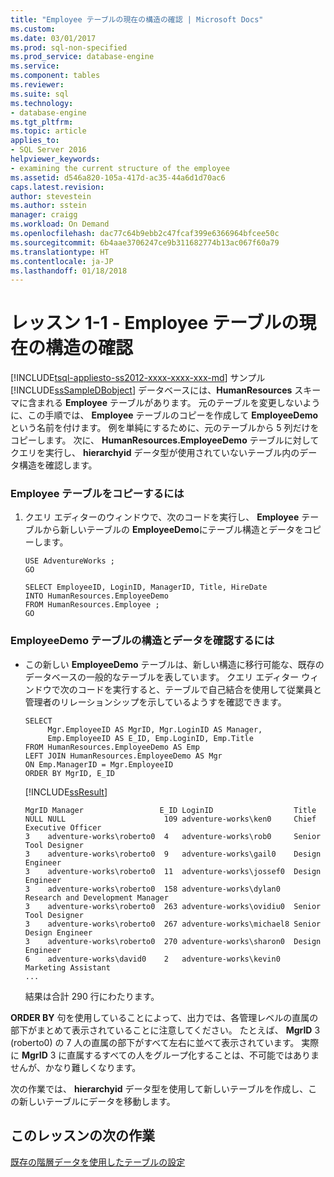 ```yaml
---
title: "Employee テーブルの現在の構造の確認 | Microsoft Docs"
ms.custom: 
ms.date: 03/01/2017
ms.prod: sql-non-specified
ms.prod_service: database-engine
ms.service: 
ms.component: tables
ms.reviewer: 
ms.suite: sql
ms.technology:
- database-engine
ms.tgt_pltfrm: 
ms.topic: article
applies_to:
- SQL Server 2016
helpviewer_keywords:
- examining the current structure of the employee
ms.assetid: d546a820-105a-417d-ac35-44a6d1d70ac6
caps.latest.revision: 
author: stevestein
ms.author: sstein
manager: craigg
ms.workload: On Demand
ms.openlocfilehash: dac77c64b9ebb2c47fcaf399e6366964bfcee50c
ms.sourcegitcommit: 6b4aae3706247ce9b311682774b13ac067f60a79
ms.translationtype: HT
ms.contentlocale: ja-JP
ms.lasthandoff: 01/18/2018
---
```

# <a name="lesson-1-1---examining-the-current-structure-of-the-employee-table"></a>レッスン 1-1 - Employee テーブルの現在の構造の確認
[!INCLUDE[tsql-appliesto-ss2012-xxxx-xxxx-xxx-md](../../includes/tsql-appliesto-ss2012-xxxx-xxxx-xxx-md.md)] サンプル [!INCLUDE[ssSampleDBobject](../../includes/sssampledbobject-md.md)] データベースには、**HumanResources** スキーマに含まれる **Employee** テーブルがあります。 元のテーブルを変更しないように、この手順では、 **Employee** テーブルのコピーを作成して **EmployeeDemo**という名前を付けます。 例を単純にするために、元のテーブルから 5 列だけをコピーします。 次に、 **HumanResources.EmployeeDemo** テーブルに対してクエリを実行し、 **hierarchyid** データ型が使用されていないテーブル内のデータ構造を確認します。  
  
### <a name="to-copy-the-employee-table"></a>Employee テーブルをコピーするには  
  
1.  クエリ エディターのウィンドウで、次のコードを実行し、 **Employee** テーブルから新しいテーブルの **EmployeeDemo**にテーブル構造とデータをコピーします。  
  
    ```  
    USE AdventureWorks ;  
    GO  
  
    SELECT EmployeeID, LoginID, ManagerID, Title, HireDate   
    INTO HumanResources.EmployeeDemo   
    FROM HumanResources.Employee ;  
    GO  
    ```  
  
### <a name="to-examine-the-structure-and-data-of-the-employeedemo-table"></a>EmployeeDemo テーブルの構造とデータを確認するには  
  
-   この新しい **EmployeeDemo** テーブルは、新しい構造に移行可能な、既存のデータベースの一般的なテーブルを表しています。 クエリ エディター ウィンドウで次のコードを実行すると、テーブルで自己結合を使用して従業員と管理者のリレーションシップを示しているようすを確認できます。  
  
    ```  
    SELECT   
         Mgr.EmployeeID AS MgrID, Mgr.LoginID AS Manager,   
         Emp.EmployeeID AS E_ID, Emp.LoginID, Emp.Title  
    FROM HumanResources.EmployeeDemo AS Emp  
    LEFT JOIN HumanResources.EmployeeDemo AS Mgr  
    ON Emp.ManagerID = Mgr.EmployeeID  
    ORDER BY MgrID, E_ID  
    ```  
  
    [!INCLUDE[ssResult](../../includes/ssresult-md.md)]  
  
    ```  
    MgrID Manager                 E_ID LoginID                  Title  
    NULL NULL                      109 adventure-works\ken0     Chief Executive Officer  
    3    adventure-works\roberto0  4   adventure-works\rob0     Senior Tool Designer  
    3    adventure-works\roberto0  9   adventure-works\gail0    Design Engineer  
    3    adventure-works\roberto0  11  adventure-works\jossef0  Design Engineer  
    3    adventure-works\roberto0  158 adventure-works\dylan0   Research and Development Manager  
    3    adventure-works\roberto0  263 adventure-works\ovidiu0  Senior Tool Designer  
    3    adventure-works\roberto0  267 adventure-works\michael8 Senior Design Engineer  
    3    adventure-works\roberto0  270 adventure-works\sharon0  Design Engineer  
    6    adventure-works\david0    2   adventure-works\kevin0   Marketing Assistant  
    ...  
    ```  
  
    結果は合計 290 行にわたります。  
  
**ORDER BY** 句を使用していることによって、出力では、各管理レベルの直属の部下がまとめて表示されていることに注意してください。 たとえば、 **MgrID** 3 (roberto0) の 7 人の直属の部下がすべて左右に並べて表示されています。 実際に **MgrID** 3 に直属するすべての人をグループ化することは、不可能ではありませんが、かなり難しくなります。  
  
次の作業では、 **hierarchyid** データ型を使用して新しいテーブルを作成し、この新しいテーブルにデータを移動します。  
  
## <a name="next-task-in-lesson"></a>このレッスンの次の作業  
[既存の階層データを使用したテーブルの設定](../../relational-databases/tables/lesson-1-2-populating-a-table-with-existing-hierarchical-data.md)  
  
  
  

